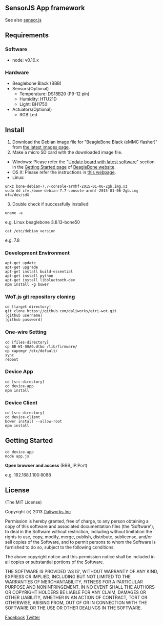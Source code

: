 ## SensorJS App frameworkSee also [sensor.js](https://github.com/daliworks/sensorjs)## Requirements### Software- node: v0.10.x### Hardware- Beaglebone Black (BBB)- Sensors(Optional)  - Temperature: DS18B20 (P9-12 pin)  - Humidity: HTU21D  - Light: BH1750- Actuators(Optional)  - RGB Led## Install1. Download the Debian image file for "BeagleBone Black (eMMC flasher)" from [the latest images page](http://beagleboard.org/latest-images).2. Make a micro SD card with the downloaded image file.  * Windows: Please refer the "[Update board with latest software](http://beagleboard.org/getting-started#update)" section in the [Getting Started page](http://beagleboard.org/getting-started) of [BeagleBone website](http://beagleboard.org).  * OS X: Please refer the instructions in [this webpage](http://www.acme-dot.com/using-os-x-to-image-an-sd-card-with-debian-for-beaglebone-black/).  * Linux:  ```  unxz bone-debian-7.7-console-armhf-2015-01-06-2gb.img.xz  sudo dd if=./bone-debian-7.7-console-armhf-2015-01-06-2gb.img of=/dev/sdX  ```3. Double check if successfully installed  ```  uname -a  ```  e.g. Linux beaglebone 3.8.13-bone50  ```  cat /etc/debian_version  ```  e.g. 7.8### Development Environment```apt-get updateapt-get upgradeapt-get install build-essentialapt-get install pythonapt-get install libbluetooth-devnpm install -g bower```### WoT.js git repository cloning ```cd [target directory]git clone https://github.com/daliworks/etri-wot.git[github username][github password] ```### One-wire Setting```cd [files-directory]cp BB-W1-00A0.dtbo /lib/firmware/cp capemgr /etc/default/syncreboot```### Device App```cd [src-directory]cd device-appnpm install```### Device Client```cd [src-directory]cd device-clientbower install --allow-rootnpm install```## Getting Started```cd device-appnode app.js```__Open browser and access__(BBB_IP:Port)e.g. 192.168.1.100:8088## License(The MIT License)Copyright (c) 2013 [Daliworks Inc](http://www.daliworks.co.kr)Permission is hereby granted, free of charge, to any person obtaining a copy of this software and associated       documentation files (the 'Software'), to deal in the Software without restriction, including without limitation    the rights to use, copy, modify, merge, publish, distribute, sublicense, and/or sell copies of the Software, and   to permit persons to whom the Software is furnished to do so, subject to the following conditions:The above copyright notice and this permission notice shall be included in all copies or substantial portions of   the Software.THE SOFTWARE IS PROVIDED 'AS IS', WITHOUT WARRANTY OF ANY KIND, EXPRESS OR IMPLIED, INCLUDING BUT NOT LIMITED TO   THE WARRANTIES OF MERCHANTABILITY, FITNESS FOR A PARTICULAR PURPOSE AND NONINFRINGEMENT. IN NO EVENT SHALL THE     AUTHORS OR COPYRIGHT HOLDERS BE LIABLE FOR ANY CLAIM, DAMAGES OR OTHER LIABILITY, WHETHER IN AN ACTION OF          CONTRACT, TORT OR OTHERWISE, ARISING FROM, OUT OF OR IN CONNECTION WITH THE SOFTWARE OR THE USE OR OTHER DEALINGS  IN THE SOFTWARE.[Facebook](https://www.facebook.com/groups/sensor.js)[Twitter](https://twitter.com/sensorjs)